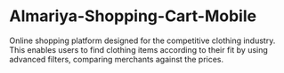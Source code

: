 # Almariya-Shopping-Cart-Mobile
Online shopping platform designed for the competitive clothing industry. This enables users to find clothing items according to their fit by using advanced filters, comparing merchants against the prices.
